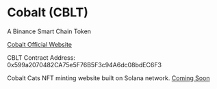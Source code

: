 # Cobalt (CBLT)

A Binance Smart Chain Token

[Cobalt Official Website](https://cbltcoin.com)

CBLT Contract Address:
0x599a2070482CA75e5F76B5F3c94A6dc08bdEC6F3

Cobalt Cats NFT minting website built on Solana network.
[Coming Soon](https://cbltmint.com)
